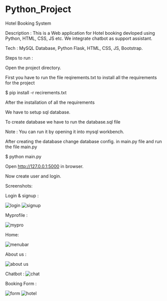 # Python_Project

Hotel Booking System 

Description : This is a Web application for Hotel booking devloped using Python, HTML, CSS, JS etc. We integrate chatbot as support assistant.

Tech : MySQL Database, Python Flask, HTML, CSS, JS, Bootstrap.

Steps to run :

Open the project directory.

First you have to run the file reqirements.txt to install all the requirements for the project

$ pip install -r recirements.txt

After the installation of all the requirements 

We have to setup sql database.

To create database we have to run the database.sql file

Note : You can run it by opening it into mysql workbench.

After creating the database change database config. in main.py file and run the file main.py

$ python main.py

Open http://127.0.0.1:5000 in browser.

Now create user and login.

Screenshots:

Login & signup : 

![login](https://user-images.githubusercontent.com/46632001/125084329-02902380-e0e7-11eb-8498-cb58a5ab3872.PNG) ![signup](https://user-images.githubusercontent.com/46632001/125084281-f73cf800-e0e6-11eb-8937-043d771c8b1e.PNG)

Myprofile :

![mypro](https://user-images.githubusercontent.com/46632001/125084263-f310da80-e0e6-11eb-855f-6b577926454f.PNG)

Home:

![menubar](https://user-images.githubusercontent.com/46632001/125084299-fb691580-e0e6-11eb-9a78-64dbfa4bd9ea.PNG)

About us :

![about us](https://user-images.githubusercontent.com/46632001/125084306-fd32d900-e0e6-11eb-8509-4f64e1393ae6.PNG)

Chatbot :
![chat](https://user-images.githubusercontent.com/46632001/125084311-fe640600-e0e6-11eb-809b-7a1d1c85e777.PNG)

Booking Form :

![form](https://user-images.githubusercontent.com/46632001/125084316-002dc980-e0e7-11eb-9e76-6e001713863b.PNG)
![hotel](https://user-images.githubusercontent.com/46632001/125084322-00c66000-e0e7-11eb-930b-9c0a45f0182d.PNG)



